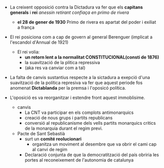 - La creixent opposició contra la Dictadura va fer que els **capitans generals** i **rei** *anessin retirant confiaça en primo de rivera*
	- **el 28 de gener de 1930** Primo de rivera es apartat del poder i exiliat a frança

- El rei posiciona com a cap de govern al general Berenguer (implicat a l'escandol d'Annual de 1921)
	- El rei volia:
		- **un retorn lent a la normalitat CONSTITUCIONAL(consti de 1876)** 
		- la suavització de la plítica repressiva
		- (aka res va canviar com a tal)

- La falta de canvis sustantius respecte a la sictadura a exepció d'una suavització de la política represiva va fer que aquest periode fos anomenat **Dictablanda** per la premsa i l'oposicó política.

- L'oposició es va reorganitzar i estendre front aquest immoblisime.
	- canvis
		- La CNT va participar en els complots antimonarquics
		- creació de nous grups i partits republicans
		- conversió al republicanisme dels vells partits monarquics critics de la monarquia durant el regim previ.
	- Pacte de Sant Sebastià
		- surt un **comité reolucionari**
			- organitza un  moviment al desembre que va obrir el cami cap al canvi de regim
		- Declaració conjunta de que la democratització del país obriria les portes al reconeixement de l'autonomia de catalunya
